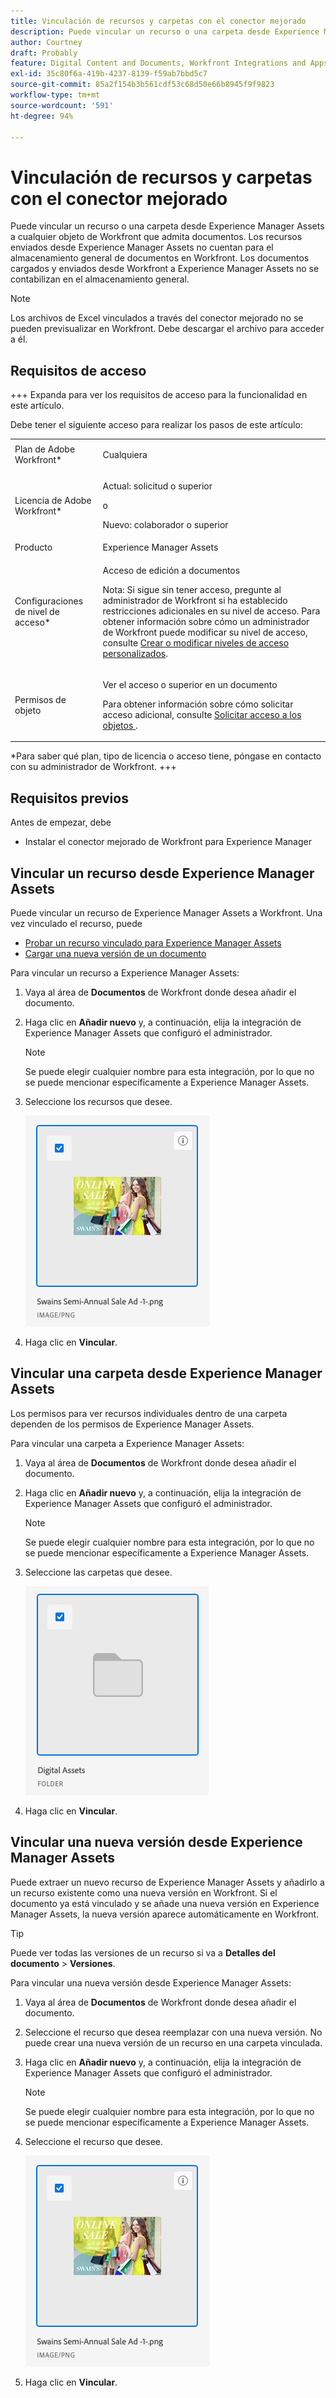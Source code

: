 ```yaml
---
title: Vinculación de recursos y carpetas con el conector mejorado
description: Puede vincular un recurso o una carpeta desde Experience Manager Assets a cualquier objeto de Workfront que admita documentos.
author: Courtney
draft: Probably
feature: Digital Content and Documents, Workfront Integrations and Apps
exl-id: 35c80f6a-419b-4237-8139-f59ab7bbd5c7
source-git-commit: 85a2f154b3b561cdf53c68d50e66b8945f9f9823
workflow-type: tm+mt
source-wordcount: '591'
ht-degree: 94%

---
```



# Vinculación de recursos y carpetas con el conector mejorado

Puede vincular un recurso o una carpeta desde Experience Manager Assets a cualquier objeto de Workfront que admita documentos. Los recursos enviados desde Experience Manager Assets no cuentan para el almacenamiento general de documentos en Workfront. Los documentos cargados y enviados desde Workfront a Experience Manager Assets no se contabilizan en el almacenamiento general.


>[!NOTE]
>
>Los archivos de Excel vinculados a través del conector mejorado no se pueden previsualizar en Workfront. Debe descargar el archivo para acceder a él.

## Requisitos de acceso

+++ Expanda para ver los requisitos de acceso para la funcionalidad en este artículo.

Debe tener el siguiente acceso para realizar los pasos de este artículo:

<table style="table-layout:auto"> 
 <col> 
 <col> 
 <tbody> 
  <tr> 
   <td role="rowheader">Plan de Adobe Workfront*</td> 
   <td> <p>Cualquiera</p> </td> 
  </tr> 
  <tr> 
   <td role="rowheader">Licencia de Adobe Workfront*</td> 
   <td> <p>Actual: solicitud o superior</p> 
   o
   <p>Nuevo: colaborador o superior</p> </td> 
  </tr> 
  <tr> 
   <td role="rowheader">Producto</td> 
   <td>Experience Manager Assets </td> 
  </tr> 
  <tr> 
   <td role="rowheader">Configuraciones de nivel de acceso*</td> 
   <td> <p>Acceso de edición a documentos</p> <p>Nota: Si sigue sin tener acceso, pregunte al administrador de Workfront si ha establecido restricciones adicionales en su nivel de acceso. Para obtener información sobre cómo un administrador de Workfront puede modificar su nivel de acceso, consulte <a href="../../../administration-and-setup/add-users/configure-and-grant-access/create-modify-access-levels.md" class="MCXref xref">Crear o modificar niveles de acceso personalizados</a>.</p> </td> 
  </tr> 
  <tr> 
   <td role="rowheader">Permisos de objeto</td> 
   <td> <p>Ver el acceso o superior en un documento</p> <p>Para obtener información sobre cómo solicitar acceso adicional, consulte <a href="../../../workfront-basics/grant-and-request-access-to-objects/request-access.md" class="MCXref xref">Solicitar acceso a los objetos </a>.</p> </td> 
  </tr> 
 </tbody> 
</table>

&#42;Para saber qué plan, tipo de licencia o acceso tiene, póngase en contacto con su administrador de Workfront.
+++

## Requisitos previos

Antes de empezar, debe

* Instalar el conector mejorado de Workfront para Experience Manager

## Vincular un recurso desde Experience Manager Assets

Puede vincular un recurso de Experience Manager Assets a Workfront. Una vez vinculado el recurso, puede

* [Probar un recurso vinculado para Experience Manager Assets](../../../documents/workfront-and-experience-manager-integrations/workfront-for-experience-manager-enhanced-connector/enhanced-connector-proof-asset.md)
* [Cargar una nueva versión de un documento](../../../documents/managing-documents/upload-new-document-version.md)

Para vincular un recurso a Experience Manager Assets:

1. Vaya al área de **Documentos** de Workfront donde desea añadir el documento.
1. Haga clic en **Añadir nuevo** y, a continuación, elija la integración de Experience Manager Assets que configuró el administrador.

   >[!NOTE]
   >
   >Se puede elegir cualquier nombre para esta integración, por lo que no se puede mencionar específicamente a Experience Manager Assets.

1. Seleccione los recursos que desee.

   ![Seleccionar un recurso](assets/select-an-asset.png)

1. Haga clic en **Vincular**.

## Vincular una carpeta desde Experience Manager Assets

Los permisos para ver recursos individuales dentro de una carpeta dependen de los permisos de Experience Manager Assets.

Para vincular una carpeta a Experience Manager Assets:

1. Vaya al área de **Documentos** de Workfront donde desea añadir el documento.
1. Haga clic en **Añadir nuevo** y, a continuación, elija la integración de Experience Manager Assets que configuró el administrador.

   >[!NOTE]
   >
   >Se puede elegir cualquier nombre para esta integración, por lo que no se puede mencionar específicamente a Experience Manager Assets.

1. Seleccione las carpetas que desee.

   ![Seleccionar una carpeta](assets/select-a-folder.png)

1. Haga clic en **Vincular**.

## Vincular una nueva versión desde Experience Manager Assets

Puede extraer un nuevo recurso de Experience Manager Assets y añadirlo a un recurso existente como una nueva versión en Workfront. Si el documento ya está vinculado y se añade una nueva versión en Experience Manager Assets, la nueva versión aparece automáticamente en Workfront.

>[!TIP]
>
>Puede ver todas las versiones de un recurso si va a **Detalles del documento** > **Versiones**.

Para vincular una nueva versión desde Experience Manager Assets:

1. Vaya al área de **Documentos** de Workfront donde desea añadir el documento.
1. Seleccione el recurso que desea reemplazar con una nueva versión. No puede crear una nueva versión de un recurso en una carpeta vinculada.
1. Haga clic en **Añadir nuevo** y, a continuación, elija la integración de Experience Manager Assets que configuró el administrador.

   >[!NOTE]
   >
   >Se puede elegir cualquier nombre para esta integración, por lo que no se puede mencionar específicamente a Experience Manager Assets.

1. Seleccione el recurso que desee.

   ![Seleccionar un recurso](assets/select-an-asset.png)

1. Haga clic en **Vincular**.
